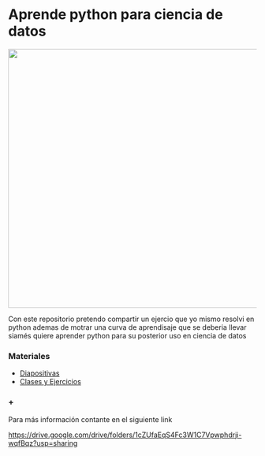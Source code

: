 # Aprende python para ciencia de datos
<img src="https://i.ibb.co/hVPqFtn/aprende-python-para-cienca-de-datos.png" width="525"/>

Con este repositorio pretendo compartir un ejercio que yo mismo resolvi en python ademas de motrar una curva de aprendisaje que se deberia llevar siamés quiere aprender python para su posterior uso en ciencia de datos


###  Materiales
- [Diapositivas ](https://www.youtube.com/watch?v=SrNQS8J67zc&t=59s)
- [Clases y Ejercicios](https://github.com/frontarm/asyn)

### +

Para más información contante en el siguiente link 

https://drive.google.com/drive/folders/1cZUfaEqS4Fc3W1C7Vpwphdrji-wqfBqz?usp=sharing
